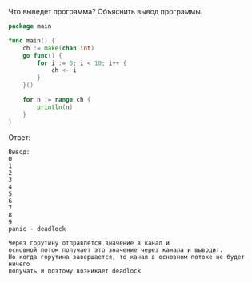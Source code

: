 Что выведет программа? Объяснить вывод программы.

```go
package main

func main() {
	ch := make(chan int)
	go func() {
		for i := 0; i < 10; i++ {
			ch <- i
		}
	}()

	for n := range ch {
		println(n)
	}
}
```

Ответ:
```
Вывод:
0
1
2
3
4
5
6
7
8
9
panic - deadlock

Через горутину отправлется значение в канал и 
основной потом получает это значение через канала и выводит.
Но когда горутина завершается, то канал в основном потоке не будет ничего 
получать и поэтому возникает deadlock

```
